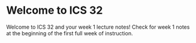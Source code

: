 
Welcome to ICS 32
============================

Welcome to ICS 32 and your week 1 lecture notes! Check for week 1 notes at the beginning of the first full week of instruction.

